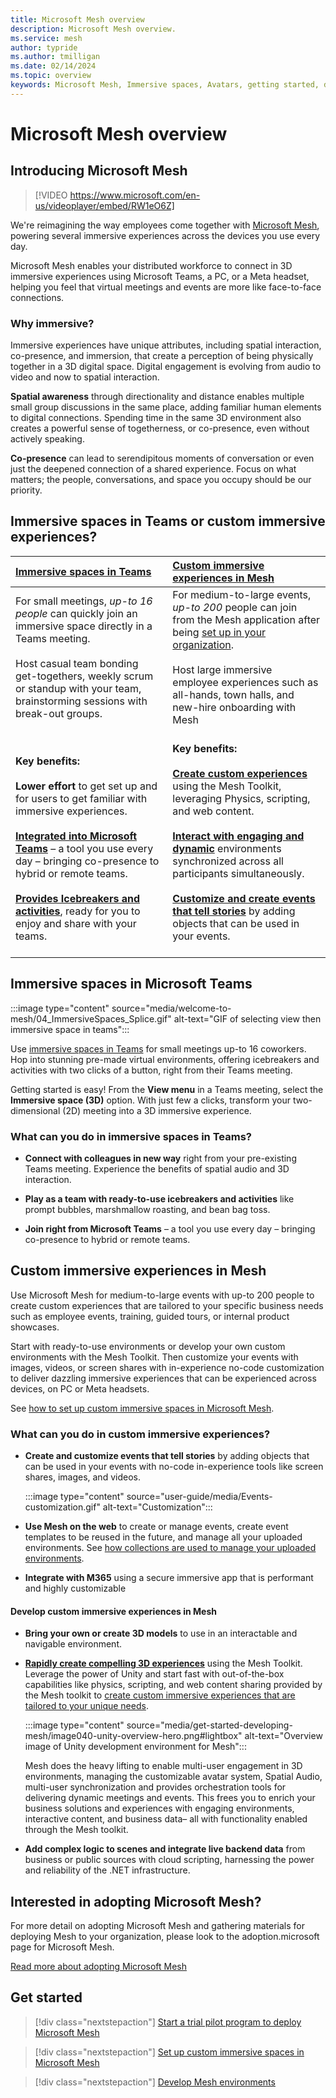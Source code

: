 ```yaml
---
title: Microsoft Mesh overview
description: Microsoft Mesh overview.
ms.service: mesh
author: typride
ms.author: tmilligan
ms.date: 02/14/2024
ms.topic: overview
keywords: Microsoft Mesh, Immersive spaces, Avatars, getting started, documentation, features
---
```


# Microsoft Mesh overview

## Introducing Microsoft Mesh

> [!VIDEO https://www.microsoft.com/en-us/videoplayer/embed/RW1eO6Z]

We're reimagining the way employees come together with [Microsoft Mesh](https://www.microsoft.com/en-us/microsoft-teams/microsoft-mesh), powering several immersive experiences across the devices you use every day.

Microsoft Mesh enables your distributed workforce to connect in 3D immersive experiences using Microsoft Teams, a PC, or a Meta headset, helping you feel that virtual meetings and events are more like face-to-face connections.

### Why immersive?

Immersive experiences have unique attributes, including spatial interaction, co-presence, and immersion, that create a perception of being physically together in a 3D digital space. Digital engagement is evolving from audio to video and now to spatial interaction.

**Spatial awareness** through directionality and distance enables multiple small group discussions in the same place, adding familiar human elements to digital connections. Spending time in the same 3D environment also creates a powerful sense of togetherness, or co-presence, even without actively speaking.

**Co-presence** can lead to serendipitous moments of conversation or even just the deepened connection of a shared experience. Focus on what matters; the people, conversations, and space you occupy should be our priority.

## Immersive spaces in Teams or custom immersive experiences?

|**[Immersive spaces in Teams](#immersive-spaces-in-microsoft-teams)** |[**Custom immersive experiences in Mesh**](#what-can-you-do-in-custom-immersive-experiences)  |
|:---------|:---------|
| For small meetings, *up-to 16 people* can quickly join an immersive space directly in a Teams meeting. <br><br> Host casual team bonding get-togethers, weekly scrum or standup with your team, brainstorming sessions with break-out groups. <br><br> | For medium-to-large events, *up-to 200* people can join from the Mesh application after being [set up in your organization](Setup/Content/preparing-your-organization.md). <br><br> Host large immersive employee experiences such as all-hands, town halls, and new-hire onboarding with Mesh <br><br> |
|**Key benefits:** <br><br> **Lower effort** to get set up and for users to get familiar with immersive experiences. <br><br>**[Integrated into Microsoft Teams](https://support.microsoft.com/en-us/office/get-started-with-immersive-spaces-in-microsoft-teams-4a6182f8-0f43-4c24-bb66-ef229fa221d8)** – a tool you use every day – bringing co-presence to hybrid or remote teams. <br><br> **[Provides Icebreakers and activities](https://support.microsoft.com/en-us/office/use-in-meeting-controls-for-immersive-spaces-in-microsoft-teams-ccf689d0-b47e-4e11-9eff-2ca0ce87f422#bkmk_social_games)**, ready for you to enjoy and share with your teams. | **Key benefits:** <br><br> **[Create custom experiences](develop/development-overview.md#what-you-can-do-with-mesh)** using the Mesh Toolkit, leveraging Physics, scripting, and web content.  <br><br> **[Interact with engaging and dynamic](user-guide/join-an-event.md)** environments synchronized across all participants simultaneously. <br><br> **[Customize and create events that tell stories](events-guide/customize-event.md)** by adding objects that can be used in your events.  <br><br>   |

## Immersive spaces in Microsoft Teams

:::image type="content" source="media/welcome-to-mesh/04_ImmersiveSpaces_Splice.gif" alt-text="GIF of selecting view then immersive space in teams":::

Use [immersive spaces in Teams](https://support.microsoft.com/en-us/topic/4a6182f8-0f43-4c24-bb66-ef229fa221d8#ID0EBH=Microsoft_Teams) for small meetings up-to 16 coworkers. Hop into stunning pre-made virtual environments, offering icebreakers and activities with two clicks of a button, right from their Teams meeting.

Getting started is easy! From the **View menu** in a Teams meeting, select the **Immersive space (3D)** option. With just few a clicks, transform your two-dimensional (2D) meeting into a 3D immersive experience.

### What can you do in immersive spaces in Teams?

- **Connect with colleagues in new way** right from your pre-existing Teams meeting. Experience the benefits of spatial audio and 3D interaction.

- **Play as a team with ready-to-use icebreakers and activities** like prompt bubbles, marshmallow roasting, and bean bag toss.

- **Join right from Microsoft Teams** – a tool you use every day – bringing co-presence to hybrid or remote teams.

## Custom immersive experiences in Mesh

Use Microsoft Mesh for medium-to-large events with up-to 200 people to create custom experiences that are tailored to your specific business needs such as employee events, training, guided tours, or internal product showcases.

Start with ready-to-use environments or develop your own custom environments with the Mesh Toolkit. Then customize your events with images, videos, or screen shares with in-experience no-code customization to deliver dazzling immersive experiences that can be experienced across devices, on PC or Meta headsets.

See [how to set up custom immersive spaces in Microsoft Mesh](Setup/Content/setup-m365-mesh.md).

### What can you do in custom immersive experiences?

- **Create and customize events that tell stories** by adding objects that can be used in your events with no-code in-experience tools like screen shares, images, and videos.

    :::image type="content" source="user-guide/media/Events-customization.gif" alt-text="Customization":::

- **Use Mesh on the web** to create or manage events, create event templates to be reused in the future, and manage all your uploaded environments. See [how collections are used to manage your uploaded environments](setup/Content/manage-mesh-on-web.md).

- **Integrate with M365** using a secure immersive app that is performant and highly customizable

#### Develop custom immersive experiences in Mesh

- **Bring your own or create 3D models** to use in an interactable and navigable environment.

- **[Rapidly create compelling 3D experiences](develop/development-overview.md#what-you-can-do-with-mesh)** using the Mesh Toolkit. Leverage the power of Unity and start fast with out-of-the-box capabilities like physics, scripting, and web content sharing provided by the Mesh toolkit to [create custom immersive experiences that are tailored to your unique needs](develop/development-overview.md).

    :::image type="content" source="media/get-started-developing-mesh/image040-unity-overview-hero.png#lightbox" alt-text="Overview image of Unity development environment for Mesh":::

    Mesh does the heavy lifting to enable multi-user engagement in 3D environments, managing the customizable avatar system, Spatial Audio, multi-user synchronization and provides orchestration tools for delivering dynamic meetings and events. This frees you to enrich your business solutions and experiences with engaging environments, interactive content, and business data– all with functionality enabled through the Mesh toolkit.

- **Add complex logic to scenes and integrate live backend data** from business or public sources with cloud scripting, harnessing the power and reliability of the .NET infrastructure.

## Interested in adopting Microsoft Mesh?

For more detail on adopting Microsoft Mesh and gathering materials for deploying Mesh to your organization, please look to the adoption.microsoft page for Microsoft Mesh.

[Read more about adopting Microsoft Mesh](https://adoption.microsoft.com/en-us/microsoft-mesh/)

## Get started

> [!div class="nextstepaction"]
> [Start a trial pilot program to deploy Microsoft Mesh](Setup/Content/it-admin-led-trials.md)

> [!div class="nextstepaction"]
> [Set up custom immersive spaces in Microsoft Mesh](Setup/Content/setup-m365-mesh.md)

> [!div class="nextstepaction"]
> [Develop Mesh environments](develop/development-overview.md)
